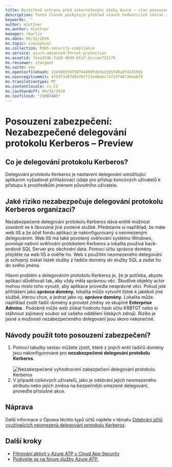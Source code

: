 ```yaml
---
title: Rozšířená ochrana před internetovými útoky Azure – stav posouzení zabezpečení identity protokolu Kerberos | Microsoft Docs
description: Tento článek poskytuje přehled stavch hodnotících sestav zabezpečení identity protokolu Kerberos v Azure ATP.
keywords: ''
author: mlottner
ms.author: mlottner
manager: rkarlin
ms.date: 09/15/2019
ms.topic: conceptual
ms.collection: M365-security-compliance
ms.service: azure-advanced-threat-protection
ms.assetid: 7eea354b-7a50-40d9-bfa7-dcccaef23179
ms.reviewer: itargoet
ms.suite: ems
ms.openlocfilehash: 1343d0359750744890fdb3e15b5f49adfd2459d1
ms.sourcegitcommit: 475df3e87d8476ff13e48ebc7a722f46f29dab70
ms.translationtype: MT
ms.contentlocale: cs-CZ
ms.lasthandoff: 09/16/2019
ms.locfileid: "71007445"
---
```

# <a name="security-assessment-unsecure-kerberos-delegation---preview"></a>Posouzení zabezpečení: Nezabezpečené delegování protokolu Kerberos – Preview


## <a name="what-is-kerberos-delegation"></a>Co je delegování protokolu Kerberos? 

Delegování protokolu Kerberos je nastavení delegování umožňující aplikacím vyžadovat přihlašovací údaje pro přístup koncových uživatelů k přístupu k prostředkům jménem původního uživatele.  

## <a name="what-risk-does-unsecure-kerberos-delegation-pose-to-an-organization"></a>Jaké riziko nezabezpečuje delegování protokolu Kerberos organizaci? 

Nezabezpečené delegování protokolu Kerberos dává entitě možnost zosobnit se k libovolné jiné zvolené službě. Představte si například, že máte web IIS a že účet fondu aplikací je nakonfigurovaný s neomezeným delegováním. Web IIS má také povolený ověřování systému Windows, povoluje nativní ověřování protokolem Kerberos a lokalita používá back-endové SQL Server pro obchodní data. Pomocí účtu správce domény přejděte na web IIS a ověřte ho. Web s použitím neomezeného delegování je schopný získat lístek služby z řadiče domény do služby SQL a zadat ho do svého jména.

Hlavní problém s delegováním protokolu Kerberos je, že je potřeba, abyste aplikaci důvěřovali tak, aby vždy měla správnou věc. Škodlivé objekty actor mohou místo toho vynutit, aby aplikace provedla nesprávné věci. Pokud jste přihlášeni jako **správce domény**, lokalita může vytvořit lístek k jakékoli jiné službě, kterou chce, a jednat jako vy, **správce domény**. Lokalita může například zvolit řadič domény a provést změny ve skupině **Enterprise Admins** . Podobně může web získat hodnotu hash účtu KRBTGT nebo si stáhnout zajímavý soubor od vašeho oddělení lidských zdrojů. Riziko je jasné a možnosti nezabezpečeného delegování jsou skoro nekonečné. 

 
## <a name="how-do-i-use-this-security-assessment"></a>Návody použít toto posouzení zabezpečení?

1. Pomocí tabulky sestav můžete zjistit, které z jiných entit řadičů domény jsou nakonfigurované pro **nezabezpečené delegování protokolu Kerberos**.    
    <br>![Nezabezpečené vyhodnocení zabezpečení delegování protokolu Kerberos](media/atp-cas-isp-kerberos-delegation-2.png)
1. V případě rizikových uživatelů, jako je odebrání jejich neomezeného atributu nebo jejich změna na bezpečnější omezené delegování, proveďte příslušné akce.

## <a name="remediation"></a>Náprava

Další informace o Oprava těchto typů účtů najdete v tématu [Odebrání účtů využívajících neomezená delegování protokolu Kerberos](https://blogs.technet.microsoft.com/389thoughts/2017/04/18/get-rid-of-accounts-that-use-kerberos-unconstrained-delegation/).

## <a name="next-steps"></a>Další kroky
- [Filtrování aktivit v Azure ATP v Cloud App Security](atp-activities-filtering-mcas.md)
- [Podívejte se na fórum služby Azure ATP.](https://aka.ms/azureatpcommunity)
